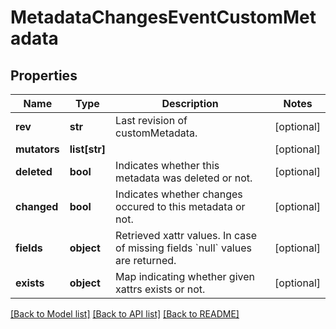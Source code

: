 # MetadataChangesEventCustomMetadata

## Properties
Name | Type | Description | Notes
------------ | ------------- | ------------- | -------------
**rev** | **str** | Last revision of customMetadata. | [optional] 
**mutators** | **list[str]** |  | [optional] 
**deleted** | **bool** | Indicates whether this metadata was deleted or not. | [optional] 
**changed** | **bool** | Indicates whether changes occured to this metadata or not. | [optional] 
**fields** | **object** | Retrieved xattr values. In case of missing fields &#x60;null&#x60; values are returned.  | [optional] 
**exists** | **object** | Map indicating whether given xattrs exists or not.  | [optional] 

[[Back to Model list]](../README.md#documentation-for-models) [[Back to API list]](../README.md#documentation-for-api-endpoints) [[Back to README]](../README.md)

